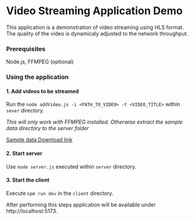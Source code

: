 # Video Streaming Application Demo

This application is a demonstration of video streaming using HLS format. The quality of the video is dynamicaly adjusted to the network throughput.

### Prerequisites
Node.js, FFMPEG (optional)

### Using the application
#### 1. Add videos to be streamed

  Run the `node addVideo.js -i <PATH_TO_VIDEO> -t <VIDEO_TITLE>` within `sever` directory.
  
  *This will only work with FFMPEG installed. Otherwise extract the sample data directory to the server folder*

  [Sample data Download link](https://drive.google.com/file/d/1D98SIlXo0J3fl7xIWxmipP3DDOoWtQl3/view?usp=sharing)

#### 2. Start server
  
  Use `node server.js` executed within `server` directory.

#### 3. Start the client
  
  Execute `npm run dev` in the `client` directory.

After performing this steps application will be available under http://localhost:5173.

